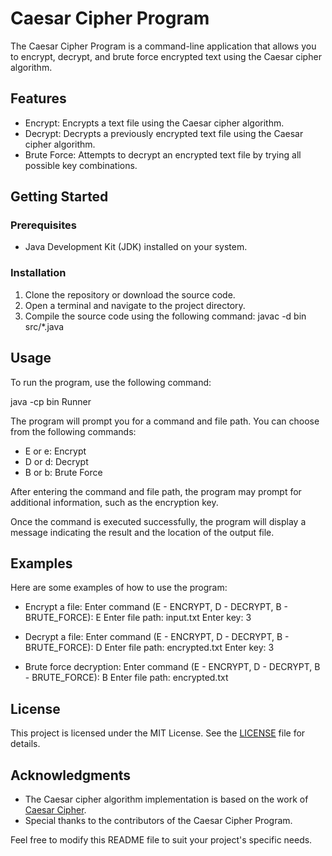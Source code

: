 # Caesar Cipher Program

The Caesar Cipher Program is a command-line application that allows you to encrypt, decrypt, and brute force encrypted text using the Caesar cipher algorithm.

## Features

- Encrypt: Encrypts a text file using the Caesar cipher algorithm.
- Decrypt: Decrypts a previously encrypted text file using the Caesar cipher algorithm.
- Brute Force: Attempts to decrypt an encrypted text file by trying all possible key combinations.

## Getting Started

### Prerequisites

- Java Development Kit (JDK) installed on your system.

### Installation

1. Clone the repository or download the source code.
2. Open a terminal and navigate to the project directory.
3. Compile the source code using the following command:
javac -d bin src/*.java

## Usage

To run the program, use the following command:

java -cp bin Runner

The program will prompt you for a command and file path. You can choose from the following commands:

- E or e: Encrypt
- D or d: Decrypt
- B or b: Brute Force

After entering the command and file path, the program may prompt for additional information, such as the encryption key.

Once the command is executed successfully, the program will display a message indicating the result and the location of the output file.

## Examples

Here are some examples of how to use the program:

- Encrypt a file:
Enter command (E - ENCRYPT, D - DECRYPT, B - BRUTE_FORCE): E
Enter file path: input.txt
Enter key: 3

- Decrypt a file:
Enter command (E - ENCRYPT, D - DECRYPT, B - BRUTE_FORCE): D
Enter file path: encrypted.txt
Enter key: 3

- Brute force decryption:
Enter command (E - ENCRYPT, D - DECRYPT, B - BRUTE_FORCE): B
Enter file path: encrypted.txt

## License

This project is licensed under the MIT License. See the [LICENSE](LICENSE) file for details.

## Acknowledgments

- The Caesar cipher algorithm implementation is based on the work of [Caesar Cipher](https://en.wikipedia.org/wiki/Caesar_cipher).
- Special thanks to the contributors of the Caesar Cipher Program.

Feel free to modify this README file to suit your project's specific needs.
